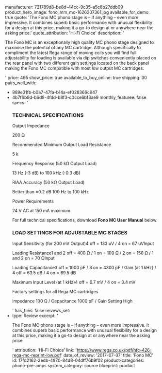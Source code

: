 manufacturer: 721789d8-be8d-44cc-9c35-a5c8b27ddb09
product_hero_image: fono_mm_mc-1626207361.jpg
available_for_demo: true
quote: 'The Fono MC phono stage is – if anything – even more impressive. It combines superb basic performance with unusual flexibility for a design at this price, making it a go-to design at or anywhere near the asking price.'
quote_attribution: 'Hi-Fi Choice'
description: '<p>The Fono MC is an exceptionally high quality MC phono stage designed to maximise the potential of any MC cartridge. Although specifically to compliment the latest Rega range of moving coils you will find full adjustability for loading is available via dip switches conveniently placed on the rear panel with two different gain settings located on the back panel making the Fono MC compatible with most low output MC cartridges.&nbsp;&nbsp;</p>'
price: 495
show_price: true
available_to_buy_online: true
shipping: 30
pairs_well_with:
  - 889e31fb-b0a7-47fa-b14a-ef028366c947
  - 4b7f6b9d-b6d9-4fdd-b8f3-c0cce6bf3ae9
monthly_featuree: false
specs: '<h3>TECHNICAL SPECIFICATIONS</h3><p>Output Impedance</p><p>200 Ω</p><p>Recommended Minimum Output Load Resistance</p><p>5 k</p><p>Frequency Response (50 kΩ Output Load)</p><p>13 Hz (-3 dB) to 100 kHz (-0.3 dB)</p><p>RIAA Accuracy (50 kΩ Output Load)</p><p>Better than ±0.2 dB 100 Hz to 100 kHz</p><p>Power Requirements</p><p>24 V AC at 150 mA maximum</p><p>For full technical specifications, download&nbsp;<b>Fono MC User Manual</b>&nbsp;below.</p><h3>LOAD SETTINGS FOR ADJUSTABLE MC STAGES</h3><p>Input Sensitivity (for 200 mV Output)4 off = 133 uV / 4 on = 67&nbsp;uVInput&nbsp;</p><p>Loading Resistance1 and 2 off = 400 Ω / 1 on = 100 Ω / 2 on = 150 Ω / 1 and 2 on = 70&nbsp;ΩInput&nbsp;</p><p>Loading Capacitance3 off = 1000 pF / 3 on = 4300 pF / Gain (at 1 kHz) / 4 off = 63.5 dB / 4 on = 69.5&nbsp;dB</p><p>Maximum Input Level (at 1 kHz)4 off = 6.7 mV / 4 on = 3.4&nbsp;mV</p><p>Factory settings for all Rega MC cartridges</p><p>Impedance 100 Ω / Capacitance 1000 pF / Gain Setting&nbsp;High</p>'
has_files: false
reivews_set:
  -
    type: Review
    excerpt: '<p>The Fono MC phono stage is – if anything – even more impressive. It combines superb basic performance with unusual flexibility for a design at this price, making it a go-to design at or anywhere near the asking price.&nbsp;</p>'
    attribution: 'Hi-Fi Choice'
    link: 'https://www.rega.co.uk/pdf/hfc-426-rega-mc-reprint-low.pdf'
    date_of_review: '2017-07-07'
title: 'Fono MC'
id: 17fd2162-2edb-4870-84d8-04dff76b9f02
product-categories: phono-pre-amps
system_category: source
blueprint: product
